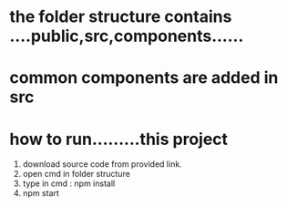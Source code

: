 # the folder structure contains ....public,src,components......
# common components are added in src
# how to run.........this project
   1. download source code from provided link.
   2. open cmd in folder structure
   3. type in cmd : npm install
   4. npm start
